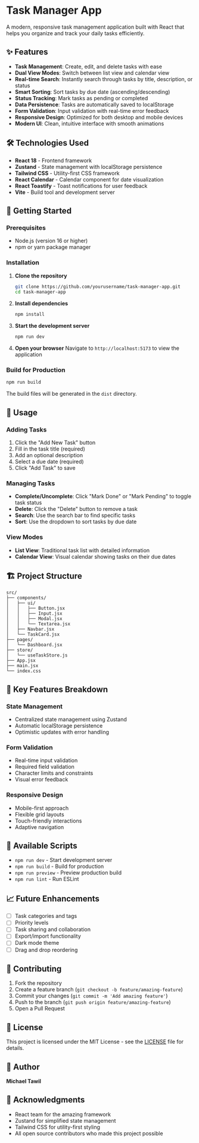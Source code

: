 # Task Manager App

A modern, responsive task management application built with React that helps you organize and track your daily tasks efficiently.

## ✨ Features

- **Task Management**: Create, edit, and delete tasks with ease
- **Dual View Modes**: Switch between list view and calendar view
- **Real-time Search**: Instantly search through tasks by title, description, or status
- **Smart Sorting**: Sort tasks by due date (ascending/descending)
- **Status Tracking**: Mark tasks as pending or completed
- **Data Persistence**: Tasks are automatically saved to localStorage
- **Form Validation**: Input validation with real-time error feedback
- **Responsive Design**: Optimized for both desktop and mobile devices
- **Modern UI**: Clean, intuitive interface with smooth animations

## 🛠️ Technologies Used

- **React 18** - Frontend framework
- **Zustand** - State management with localStorage persistence
- **Tailwind CSS** - Utility-first CSS framework
- **React Calendar** - Calendar component for date visualization
- **React Toastify** - Toast notifications for user feedback
- **Vite** - Build tool and development server

## 🚀 Getting Started

### Prerequisites

- Node.js (version 16 or higher)
- npm or yarn package manager

### Installation

1. **Clone the repository**
   ```bash
   git clone https://github.com/yourusername/task-manager-app.git
   cd task-manager-app
   ```

2. **Install dependencies**
   ```bash
   npm install
   ```

3. **Start the development server**
   ```bash
   npm run dev
   ```

4. **Open your browser**
   Navigate to `http://localhost:5173` to view the application

### Build for Production

```bash
npm run build
```

The build files will be generated in the `dist` directory.

## 📱 Usage

### Adding Tasks
1. Click the "Add New Task" button
2. Fill in the task title (required)
3. Add an optional description
4. Select a due date (required)
5. Click "Add Task" to save

### Managing Tasks
- **Complete/Uncomplete**: Click "Mark Done" or "Mark Pending" to toggle task status
- **Delete**: Click the "Delete" button to remove a task
- **Search**: Use the search bar to find specific tasks
- **Sort**: Use the dropdown to sort tasks by due date

### View Modes
- **List View**: Traditional task list with detailed information
- **Calendar View**: Visual calendar showing tasks on their due dates

## 🏗️ Project Structure

```
src/
├── components/
│   ├── ui/
│   │   ├── Button.jsx
│   │   ├── Input.jsx
│   │   ├── Modal.jsx
│   │   └── Textarea.jsx
│   ├── Navbar.jsx
│   └── TaskCard.jsx
├── pages/
│   └── Dashboard.jsx
├── store/
│   └── useTaskStore.js
├── App.jsx
├── main.jsx
└── index.css
```

## 🎨 Key Features Breakdown

### State Management
- Centralized state management using Zustand
- Automatic localStorage persistence
- Optimistic updates with error handling

### Form Validation
- Real-time input validation
- Required field validation
- Character limits and constraints
- Visual error feedback

### Responsive Design
- Mobile-first approach
- Flexible grid layouts
- Touch-friendly interactions
- Adaptive navigation

## 🔧 Available Scripts

- `npm run dev` - Start development server
- `npm run build` - Build for production
- `npm run preview` - Preview production build
- `npm run lint` - Run ESLint

## 📈 Future Enhancements

- [ ] Task categories and tags
- [ ] Priority levels
- [ ] Task sharing and collaboration
- [ ] Export/import functionality
- [ ] Dark mode theme
- [ ] Drag and drop reordering

## 🤝 Contributing

1. Fork the repository
2. Create a feature branch (`git checkout -b feature/amazing-feature`)
3. Commit your changes (`git commit -m 'Add amazing feature'`)
4. Push to the branch (`git push origin feature/amazing-feature`)
5. Open a Pull Request

## 📄 License

This project is licensed under the MIT License - see the [LICENSE](LICENSE) file for details.

## 👤 Author

**Michael Tawil**

## 🙏 Acknowledgments

- React team for the amazing framework
- Zustand for simplified state management
- Tailwind CSS for utility-first styling
- All open source contributors who made this project possible
